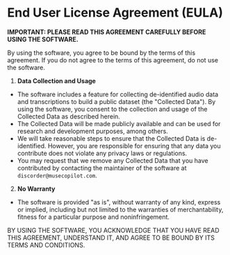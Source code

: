 # End User License Agreement (EULA)

**IMPORTANT: PLEASE READ THIS AGREEMENT CAREFULLY BEFORE USING THE SOFTWARE.**

By using the software, you agree to be bound by the terms of this agreement. If you do not agree to the terms of this agreement, do not use the software.

1. **Data Collection and Usage**

-   The software includes a feature for collecting de-identified audio data and transcriptions to build a public dataset (the "Collected Data"). By using the software, you consent to the collection and usage of the Collected Data as described herein.
-   The Collected Data will be made publicly available and can be used for research and development purposes, among others.
-   We will take reasonable steps to ensure that the Collected Data is de-identified. However, you are responsible for ensuring that any data you contribute does not violate any privacy laws or regulations.
-   You may request that we remove any Collected Data that you have contributed by contacting the maintainer of the software at `discorder@musecopilot.com`.

2. **No Warranty**

-   The software is provided "as is", without warranty of any kind, express or implied, including but not limited to the warranties of merchantability, fitness for a particular purpose and noninfringement.

BY USING THE SOFTWARE, YOU ACKNOWLEDGE THAT YOU HAVE READ THIS AGREEMENT, UNDERSTAND IT, AND AGREE TO BE BOUND BY ITS TERMS AND CONDITIONS.
